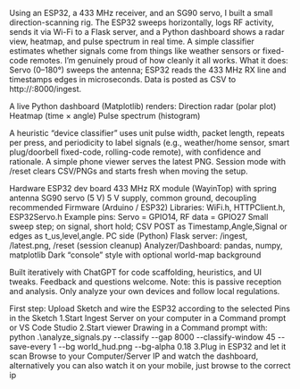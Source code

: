 Using an ESP32, a 433 MHz receiver, and an SG90 servo, I built a small direction-scanning rig. 
The ESP32 sweeps horizontally, logs RF activity, sends it via Wi-Fi to a Flask server, and a Python dashboard shows a radar view, heatmap, and pulse spectrum in real time. 
A simple classifier estimates whether signals come from things like weather sensors or fixed-code remotes. I’m genuinely proud of how cleanly it all works.
What it does:
Servo (0–180°) sweeps the antenna; ESP32 reads the 433 MHz RX line and timestamps edges in microseconds.
Data is posted as CSV to http://<PC>:8000/ingest.

A live Python dashboard (Matplotlib) renders:
Direction radar (polar plot)
Heatmap (time × angle)
Pulse spectrum (histogram)

A heuristic “device classifier” uses unit pulse width, packet length, repeats per press, and periodicity to label signals (e.g., weather/home sensor, smart plug/doorbell fixed-code, rolling-code remote), with confidence and rationale.
A simple phone viewer serves the latest PNG. Session mode with /reset clears CSV/PNGs and starts fresh when moving the setup.

Hardware
ESP32 dev board
433 MHz RX module (WayinTop) with spring antenna
SG90 servo (5 V)
5 V supply, common ground, decoupling recommended
Firmware (Arduino / ESP32)
Libraries: WiFi.h, HTTPClient.h, ESP32Servo.h
Example pins: Servo = GPIO14, RF data = GPIO27
Small sweep step; on signal, short hold; CSV POST as Timestamp,Angle,Signal or edges as t_us,level,angle.
PC side (Python)
Flask server: /ingest, /latest.png, /reset (session cleanup)
Analyzer/Dashboard: pandas, numpy, matplotlib
Dark “console” style with optional world-map background

Built iteratively with ChatGPT for code scaffolding, heuristics, and UI tweaks. Feedback and questions welcome.
Note: this is passive reception and analysis. Only analyze your own devices and follow local regulations.

First step: Upload Sketch and wire the ESP32 according to the selected Pins in the Sketch
1.Start Ingest Server on your computer in a Command prompt or VS Code Studio
2.Start viewer Drawing in a Command prompt with: python .\analyze_signals.py --classify --gap 8000 --classify-window 45 --save-every 1 --bg world_hud.png --bg-alpha 0.18
3.Plug in ESP32 and let it scan
Browse to your Computer/Server IP and watch the dashboard, alternatively you can also watch it on your mobile, just browse to the correct ip
